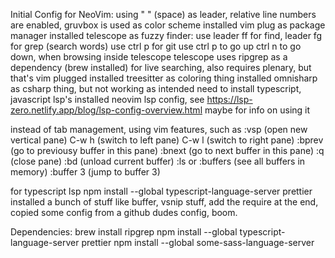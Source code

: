 Initial Config for NeoVim:
using " " (space) as leader, relative line numbers are enabled, gruvbox is used as color scheme
installed vim plug as package manager
installed telescope as fuzzy finder: use leader ff for find, leader fg for grep (search words) use ctrl p for git
use ctrl p to go up ctrl n to go down, when browsing inside telescope
telescope uses ripgrep as a dependency (brew installed) for live searching, also requires plenary, but that's vim plugged
installed treesitter as coloring thing
installed omnisharp as csharp thing, but not working as intended
need to install typescript, javascript lsp's
installed neovim lsp config, see https://lsp-zero.netlify.app/blog/lsp-config-overview.html maybe for info on using it

instead of tab management, using vim features, such as 
:vsp (open new vertical pane)
C-w h (switch to left pane)
C-w l (switch to right pane)
:bprev (go to previousy buffer in this pane)
:bnext (go to next buffer in this pane)
:q (close pane)
:bd (unload current buffer)
:ls or :buffers (see all buffers in memory)
:buffer 3 (jump to buffer 3)

for typescript lsp
npm install --global typescript-language-server prettier
installed a bunch of stuff like buffer, vsnip stuff, add the require at the end, copied some config from a github dudes config, boom. 


Dependencies:
brew install ripgrep
npm install --global typescript-language-server prettier
npm install --global some-sass-language-server
